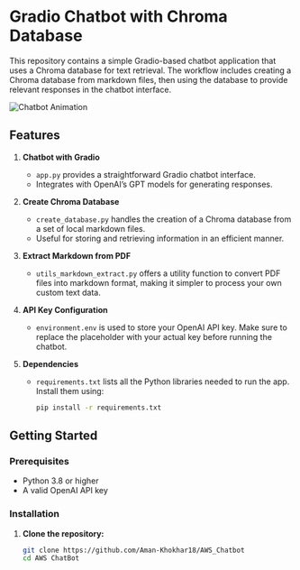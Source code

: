 # Gradio Chatbot with Chroma Database

This repository contains a simple Gradio-based chatbot application that uses a Chroma database for text retrieval. The workflow includes creating a Chroma database from markdown files, then using the database to provide relevant responses in the chatbot interface.

![Chatbot Animation](https://raw.githubusercontent.com/Aman-Khokhar18/AWS_Chatbot/main/Images/Animation.gif)


## Features

1. **Chatbot with Gradio**  
   - `app.py` provides a straightforward Gradio chatbot interface.
   - Integrates with OpenAI’s GPT models for generating responses.

2. **Create Chroma Database**  
   - `create_database.py` handles the creation of a Chroma database from a set of local markdown files.
   - Useful for storing and retrieving information in an efficient manner.

3. **Extract Markdown from PDF**  
   - `utils_markdown_extract.py` offers a utility function to convert PDF files into markdown format, making it simpler to process your own custom text data.

4. **API Key Configuration**  
   - `environment.env` is used to store your OpenAI API key. Make sure to replace the placeholder with your actual key before running the chatbot.

5. **Dependencies**  
   - `requirements.txt` lists all the Python libraries needed to run the app. Install them using:
     ```bash
     pip install -r requirements.txt
     ```

## Getting Started

### Prerequisites

- Python 3.8 or higher
- A valid OpenAI API key

### Installation

1. **Clone the repository:**
   ```bash
   git clone https://github.com/Aman-Khokhar18/AWS_Chatbot
   cd AWS ChatBot

